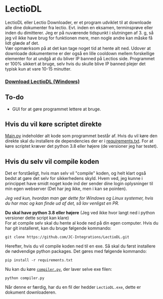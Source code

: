 # LectioDL
LectioDL eller Lectio Downloader, er et program udviklet til at downloade alle dine dokumenter fra lectio. Evt. inden en eksamen, terminsprøve eller inden du dimitterer. Jeg er på nuværende tidspunkt i slutningen af 3. g, så jeg vil ikke have brug for funktionen mere, men nogle andre kan måske få lidt glæde af det.  
Vær opmærksom på at det kan tage noget tid at hente alt ned. Udover at downloade dokumenterne er der også en lille cooldown mellem forskellige elementer for at undgå at du bliver IP banned på Lectios side. Programmet er 100% sikkert at bruge, selv hvis du skulle blive IP banned plejer det typisk kun at vare 10-15 minutter.

### [Download LectioDL (Windows)](https://github.com/JC-Integrations/LectioDL/releases/download/1.1/LectioDL.exe 'Klik her for at downloade den nyeste version af LectioDL')

## To-do
* GUI for at gøre programmet lettere at bruge.

## Hvis du vil køre scriptet direkte
[Main.py](https://github.com/JC-Integrations/LectioDL/blob/main/main.py) indeholder alt kode som programmet består af. Hvis du vil køre den direkte skal du installere de dependencies der er i [requirements.txt](https://github.com/JC-Integrations/LectioDL/blob/main/requirements.txt). For at køre scriptet kræver det python 3.8 eller højere (de versioner jeg har testet).

## Hvis du selv vil compile koden
Det er forståeligt, hvis man selv vil "compile" koden, og helt klart også bedst at gøre det selv for sikkerhedens skyld. Hvem ved, jeg kunne i princippet have smidt noget kode ind der sender dine login oplysninger til min egen webserver (Det har jeg ikke, men i kan se pointen).

*Jeg ved kun, hvordan man gør dette for Windows og Linux systemer, hvis du har mac og kan finde ud af det, så lav venligst en PR.*

**Du skal have python 3.8 eller højere** (Jeg ved ikke hvor langt ned i python versioner dette script kan klare)  
For at compile selv skal du hente al kode ned på din egen computer. Hvis du har git installeret, kan du bruge følgende kommando:

```
git clone https://github.com/JC-Integrations/LectioDL.git
```

Herefter, hvis du vil compile koden ned til en exe. Så skal du først installere de nødvendige python packages. Det gøres med følgende kommando:
```
pip install -r requirements.txt
```

Nu kan du køre [`compiler.py`](https://github.com/JC-Integrations/LectioDL/blob/main/compiler.py), der laver selve exe filen:
```
python compiler.py
```

Når denne er færdig, har du en fil der hedder `LectioDL.exe`, dette er dokument downloaderen.
